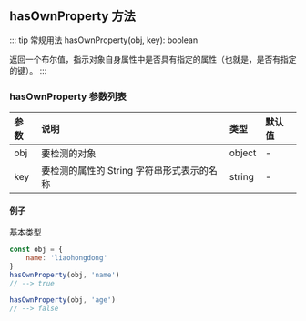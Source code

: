 ## hasOwnProperty 方法
::: tip 常规用法
hasOwnProperty(obj, key): boolean

返回一个布尔值，指示对象自身属性中是否具有指定的属性（也就是，是否有指定的键）。
:::


### hasOwnProperty 参数列表
| 参数          | 说明                 | 类型     | 默认值   |
| :------------- |:-----------------| :--------| :--------|
| obj         | 要检测的对象     | object       | -      |
| key         | 要检测的属性的 String 字符串形式表示的名称     | string       | -      |

#### 例子
基本类型
```js
const obj = {
    name: 'liaohongdong'
}
hasOwnProperty(obj, 'name')
// --> true

hasOwnProperty(obj, 'age')
// --> false
```
